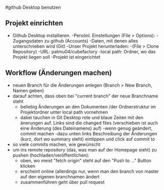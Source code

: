 ﻿#github Desktop benutzen
## Projekt einrichten
- Github Desktop installieren.
-Persönl. Einstellungen (File > Options):
    -Zugangsdaten zu github (Accounts)
    -Daten, mit denen alles unterschrieben wird (Git)
-Unser Projekt herunterladen:
    -(File > Clone Repository)
    -URL: patmu04/cubefactory
    -local path: Ordner, wo das Projekt liegen soll
-Projekt ist eingerichtet

## Workflow (Änderungen machen)
- neuen Branch für die Änderungen anlegen (Branch > New Branch, Namen geben)
- darauf achten, dass oben bei "current branch" der neue Branchname steht
    - beliebig Änderungen an den Dokumenten /der Ordnerstruktur im Projektordner unter local path vornehmen
    - dabei tauchen in Git Desktop rote und blaue Zeilen mit den änerungen auf. Links sind die changed files (verschieben ist auch eine       Änderung (des Dateinamens) auf)
    -wenn genug geändert, commit machen
    -dazu unten links Beschreibung der Änderungen (kurz, dort wo summary steht) eintippen und click auf commit to <mein branchname>
- so viele commits machen, wie gewünscht
- um ins remote repository (das, was man auf der Homepage sieht) zu pushen (hochladen/veröffentlichen):
    - oben, wo meist "fetch origin" steht auf den "Push to ..." Button klicken
    - erscheint online (allerdings nur, wenn man den branch von master auf den eigenen branchnamen ändert
    - zusammenführen geht über pull request 
